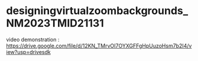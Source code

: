 # designingvirtualzoombackgrounds_NM2023TMID21131


video demonstration : https://drive.google.com/file/d/12KN_TMrvOI7OYXGFFgHpUuzoHsm7b2I4/view?usp=drivesdk
